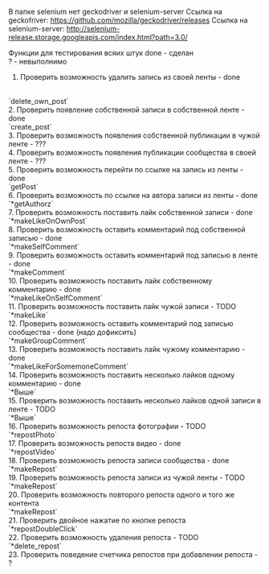 В папке selenium нет geckodriver и selenium-server 
Ссылка на geckofriver: https://github.com/mozilla/geckodriver/releases 
Ссылка на selenium-server: http://selenium-release.storage.googleapis.com/index.html?path=3.0/


Функции для тестирования всяих штук
done - сделан
<br/>
? - невыполнимо
<br/>
1. Проверить возможность удалить запись из своей ленты - done
<br/>
`delete_own_post`
<br/>
2. Проверить появление собственной записи в собственной ленте - done
<br/>
`create_post`
<br/>
3. Проверить возможность появления собственной публикации в чужой ленте - ???
<br/>
4. Проверить возможность появления публикации сообщества в своей ленте - ???
<br/>
5. Проверить возможность перейти по ссылке на запись из ленты - done
<br/>
`getPost`
<br/>
6. Проверить возможность по ссылке на автора записи из ленты - done
<br/>
`*getAuthorz`
<br/>
7. Проверить возможность поставить лайк собственной записи - done
<br/>
`*makeLikeOnOwnPost`
<br/>
8. Проверить возможность оставить комментарий под собственной записью - done
<br/>
`*makeSelfComment`
<br/>
9. Проверить возможность оставить комментарий под записью в ленте - done
<br/>
`*makeComment`
<br/>
10. Проверить возможность поставить лайк собственному комментарию - done
 <br/>
`*makeLikeOnSelfComment`
<br/>
11. Проверить возможность поставить лайк чужой записи - TODO
<br/>
`*makeLike`
<br/>
12. Проверить возможность оставить комментарий под записью сообщества - done (надо дофиксить)
 <br/>
`*makeGroupComment`
<br/>
13. Проверить возможность поставить лайк чужому комментарию - done
<br/>
`*makeLikeForSomemoneComment`
<br/>
14. Проверить возможность поставить несколько лайков одному комментарию - done
<br/>
`*Выше`
<br/>
15. Проверить возможность поставить несколько лайков одной записи в ленте - TODO
<br/>
`*Выше`
<br/>
16. Проверить возможность репоста фотографии - TODO
<br/>
`*repostPhoto`
<br/>
17. Проверить возможность репоста видео - done
<br/>
`*repostVideo`
<br/>
18. Проверить возможность репоста записи сообщества - done
<br/>
`*makeRepost`
<br/>
19. Проверить возможность репоста записи из чужой ленты - TODO
<br/>
`*makeRepost`
<br/>
20. Проверить возможность повторого репоста одного и того же контента
<br/>
`*makeRepost`
<br/>
21. Проверить двойное нажатие по кнопке репоста
<br/>
`*repostDoubleClick`
<br/>
22. Проверить возможность удаления репоста - TODO
<br/>
`*delete_repost`
<br/>
23. Проверить поведение счетчика репостов при добавлении репоста - ?
<br/>

